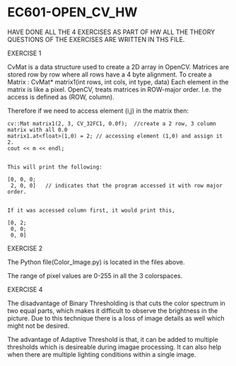 # EC601-OPEN_CV_HW

HAVE DONE ALL THE 4 EXERCISES AS PART OF HW
ALL THE THEORY QUESTIONS OF THE EXERCISES ARE WRITTEN IN THS FILE.

EXERCISE 1


CvMat is a data structure used to create a 2D array in OpenCV. 
Matrices are stored row by row where all rows have a 4 byte alignment.
To create a Matrix : CvMat* matrix1(int rows, int cols, int type, data)
Each element in the matrix is like a pixel.
OpenCV, treats matrices in ROW-major order. I.e. the access is defined as (ROW, column). 

Therefore if we need to access element (i,j) in the matrix then:

  	cv::Mat matrix1(2, 3, CV_32FC1, 0.0f);  //create a 2 row, 3 column matrix with all 0.0
	matrix1.at<float>(1,0) = 2; // accessing element (1,0) and assign it 2.
	cout << m << endl;

	
	This will print the following:
	
	[0, 0, 0;
	 2, 0, 0]	// indicates that the program accessed it with row major order.

	
	If it was accessed column first, it would print this,
	
	[0, 2;
	 0, 0;
	 0, 0]
   
  
  
EXERCISE 2 

The Python file(Color_Image.py) is located in the files above.

The range of pixel values are 0-255 in all the 3 colorspaces. 
   
   
  
  
EXERCISE 4

The disadvantage of Binary Thresholding is that cuts the color spectrum in two equal parts, which makes it difficult to observe the brightness in the picture. Due to this technique there is a loss of image details as well which might not be desired.

The advantage of Adaptive Threshold is that, it can be added to multiple thresholds which is desireable during imagae processing. It can also help when there are multiple lighting conditions within a single image.
 
   
